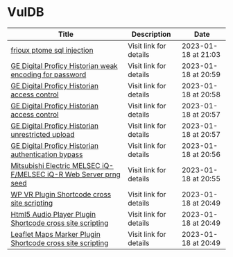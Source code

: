 

# VulDB

 |Title|Description|Date|
 |---|---|---|
 |[frioux ptome sql injection](https://vuldb.com/?id.218519)|Visit link for details|2023-01-18 at 21:03|
 |[GE Digital Proficy Historian weak encoding for password](https://vuldb.com/?id.218518)|Visit link for details|2023-01-18 at 20:59|
 |[GE Digital Proficy Historian access control](https://vuldb.com/?id.218517)|Visit link for details|2023-01-18 at 20:58|
 |[GE Digital Proficy Historian access control](https://vuldb.com/?id.218516)|Visit link for details|2023-01-18 at 20:57|
 |[GE Digital Proficy Historian unrestricted upload](https://vuldb.com/?id.218515)|Visit link for details|2023-01-18 at 20:57|
 |[GE Digital Proficy Historian authentication bypass](https://vuldb.com/?id.218514)|Visit link for details|2023-01-18 at 20:56|
 |[Mitsubishi Electric MELSEC iQ-F/MELSEC iQ-R Web Server prng seed](https://vuldb.com/?id.218513)|Visit link for details|2023-01-18 at 20:55|
 |[WP VR Plugin Shortcode cross site scripting](https://vuldb.com/?id.218512)|Visit link for details|2023-01-18 at 20:49|
 |[Html5 Audio Player Plugin Shortcode cross site scripting](https://vuldb.com/?id.218511)|Visit link for details|2023-01-18 at 20:49|
 |[Leaflet Maps Marker Plugin Shortcode cross site scripting](https://vuldb.com/?id.218510)|Visit link for details|2023-01-18 at 20:49|
 